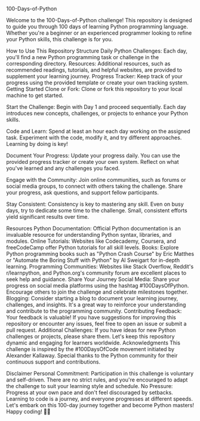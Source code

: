 100-Days-of-Python

Welcome to the 100-Days-of-Python challenge! This repository is designed to guide you through 100 days of learning Python programming language. Whether you're a beginner or an experienced programmer looking to refine your Python skills, this challenge is for you.

How to Use This Repository
Structure
Daily Python Challenges: Each day, you'll find a new Python programming task or challenge in the corresponding directory.
Resources: Additional resources, such as recommended readings, tutorials, and helpful websites, are provided to supplement your learning journey.
Progress Tracker: Keep track of your progress using the provided template or create your own tracking system.
Getting Started
Clone or Fork: Clone or fork this repository to your local machine to get started.

Start the Challenge: Begin with Day 1 and proceed sequentially. Each day introduces new concepts, challenges, or projects to enhance your Python skills.

Code and Learn: Spend at least an hour each day working on the assigned task. Experiment with the code, modify it, and try different approaches. Learning by doing is key!

Document Your Progress: Update your progress daily. You can use the provided progress tracker or create your own system. Reflect on what you've learned and any challenges you faced.

Engage with the Community: Join online communities, such as forums or social media groups, to connect with others taking the challenge. Share your progress, ask questions, and support fellow participants.

Stay Consistent: Consistency is key to mastering any skill. Even on busy days, try to dedicate some time to the challenge. Small, consistent efforts yield significant results over time.

Resources
Python Documentation: Official Python documentation is an invaluable resource for understanding Python syntax, libraries, and modules.
Online Tutorials: Websites like Codecademy, Coursera, and freeCodeCamp offer Python tutorials for all skill levels.
Books: Explore Python programming books such as "Python Crash Course" by Eric Matthes or "Automate the Boring Stuff with Python" by Al Sweigart for in-depth learning.
Programming Communities: Websites like Stack Overflow, Reddit's r/learnpython, and Python.org's community forum are excellent places to seek help and guidance.
Share Your Journey
Social Media: Share your progress on social media platforms using the hashtag #100DaysOfPython. Encourage others to join the challenge and celebrate milestones together.
Blogging: Consider starting a blog to document your learning journey, challenges, and insights. It's a great way to reinforce your understanding and contribute to the programming community.
Contributing
Feedback: Your feedback is valuable! If you have suggestions for improving this repository or encounter any issues, feel free to open an issue or submit a pull request.
Additional Challenges: If you have ideas for new Python challenges or projects, please share them. Let's keep this repository dynamic and engaging for learners worldwide.
Acknowledgments
This challenge is inspired by the #100DaysOfCode movement initiated by Alexander Kallaway. Special thanks to the Python community for their continuous support and contributions.

Disclaimer
Personal Commitment: Participation in this challenge is voluntary and self-driven. There are no strict rules, and you're encouraged to adapt the challenge to suit your learning style and schedule.
No Pressure: Progress at your own pace and don't feel discouraged by setbacks. Learning to code is a journey, and everyone progresses at different speeds.
Let's embark on this 100-day journey together and become Python masters! Happy coding! 🐍✨

